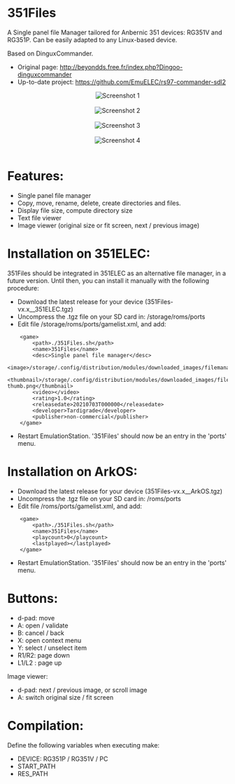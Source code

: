 # 351Files
A Single panel file Manager tailored for Anbernic 351 devices: RG351V and RG351P. Can be easily adapted to any Linux-based device.

Based on DinguxCommander.
* Original page: http://beyondds.free.fr/index.php?Dingoo-dinguxcommander
* Up-to-date project: https://github.com/EmuELEC/rs97-commander-sdl2

<p align="center">
  <img src="https://raw.githubusercontent.com/Tardigrade-nx/351Files/master/screenshots/01.png" alt="Screenshot 1"><br /><br />
  <img src="https://raw.githubusercontent.com/Tardigrade-nx/351Files/master/screenshots/02.png" alt="Screenshot 2"><br /><br />
  <img src="https://raw.githubusercontent.com/Tardigrade-nx/351Files/master/screenshots/03.png" alt="Screenshot 3"><br /><br />
  <img src="https://raw.githubusercontent.com/Tardigrade-nx/351Files/master/screenshots/04.png" alt="Screenshot 4"><br /><br />
</p>

# Features:
* Single panel file manager
* Copy, move, rename, delete, create directories and files.
* Display file size, compute directory size
* Text file viewer
* Image viewer (original size or fit screen, next / previous image)

# Installation on 351ELEC:
351Files should be integrated in 351ELEC as an alternative file manager, in a future version.
Until then, you can install it manually with the following procedure:
* Download the latest release for your device (351Files-vx.x_<device>_351ELEC.tgz)
* Uncompress the .tgz file on your SD card in: /storage/roms/ports
* Edit file /storage/roms/ports/gamelist.xml, and add:

```
	<game>
		<path>./351Files.sh</path>
		<name>351Files</name>
		<desc>Single panel file manager</desc>
		<image>/storage/.config/distribution/modules/downloaded_images/filemanager.png</image>
		<thumbnail>/storage/.config/distribution/modules/downloaded_images/filemanager-thumb.png</thumbnail>
		<video></video>
		<rating>1.0</rating>
		<releasedate>20210703T000000</releasedate>
		<developer>Tardigrade</developer>
		<publisher>non-commercial</publisher>
	</game>
```

* Restart EmulationStation. '351Files' should now be an entry in the 'ports' menu.

# Installation on ArkOS:
* Download the latest release for your device (351Files-vx.x_<device>_ArkOS.tgz)
* Uncompress the .tgz file on your SD card in: /roms/ports
* Edit file /roms/ports/gamelist.xml, and add:

```
	<game>
		<path>./351Files.sh</path>
		<name>351Files</name>
		<playcount>0</playcount>
		<lastplayed></lastplayed>
	</game>
```

* Restart EmulationStation. '351Files' should now be an entry in the 'ports' menu.

# Buttons:
* d-pad: move
* A: open / validate
* B: cancel / back
* X: open context menu
* Y: select / unselect item
* R1/R2: page down
* L1/L2 : page up

Image viewer:
* d-pad: next / previous image, or scroll image
* A: switch original size / fit screen

# Compilation:
Define the following variables when executing make:
* DEVICE: RG351P / RG351V / PC
* START_PATH
* RES_PATH
